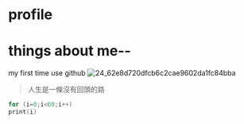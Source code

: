 # profile
# things about me--

my first time use github
![24_62e8d720dfcb6c2cae9602da1fc84bba](https://user-images.githubusercontent.com/16433007/142551911-1367d4da-b145-412a-ba36-b877ecbdae03.jpg)

>人生是一條沒有回頭的路

```C
for (i=0;i<60;i++)
print(i)
```
